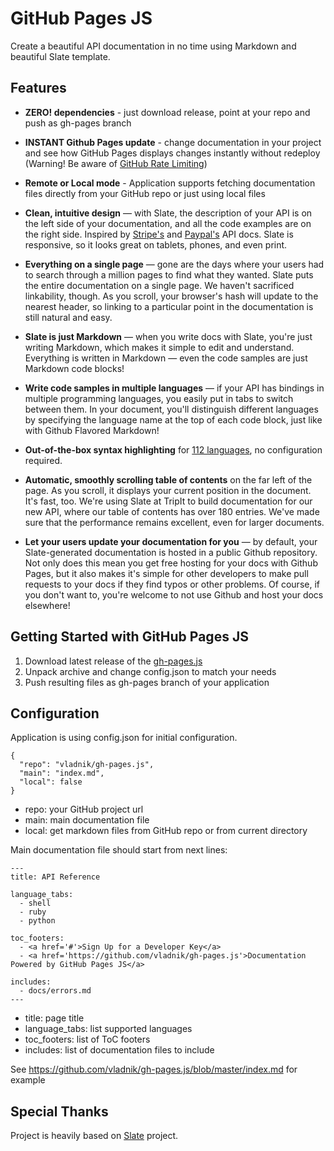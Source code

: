 GitHub Pages JS
========

Create a beautiful API documentation in no time using Markdown and beautiful Slate template.

Features
------------

* **ZERO! dependencies** - just download release, point at your repo and push as gh-pages branch

* **INSTANT Github Pages update** - change documentation in your project and see how GitHub Pages displays changes instantly without redeploy (Warning! Be aware of [GitHub Rate Limiting](https://developer.github.com/v3/#rate-limiting))

* **Remote or Local mode** - Application supports fetching documentation files directly from your GitHub repo or just using local files

* **Clean, intuitive design** — with Slate, the description of your API is on the left side of your documentation, and all the code examples are on the right side. Inspired by [Stripe's](https://stripe.com/docs/api) and [Paypal's](https://developer.paypal.com/webapps/developer/docs/api/) API docs. Slate is responsive, so it looks great on tablets, phones, and even print.

* **Everything on a single page** — gone are the days where your users had to search through a million pages to find what they wanted. Slate puts the entire documentation on a single page. We haven't sacrificed linkability, though. As you scroll, your browser's hash will update to the nearest header, so linking to a particular point in the documentation is still natural and easy.

* **Slate is just Markdown** — when you write docs with Slate, you're just writing Markdown, which makes it simple to edit and understand. Everything is written in Markdown — even the code samples are just Markdown code blocks!

* **Write code samples in multiple languages** — if your API has bindings in multiple programming languages, you easily put in tabs to switch between them. In your document, you'll distinguish different languages by specifying the language name at the top of each code block, just like with Github Flavored Markdown!

* **Out-of-the-box syntax highlighting** for [112 languages](https://highlightjs.org/), no configuration required.

* **Automatic, smoothly scrolling table of contents** on the far left of the page. As you scroll, it displays your current position in the document. It's fast, too. We're using Slate at TripIt to build documentation for our new API, where our table of contents has over 180 entries. We've made sure that the performance remains excellent, even for larger documents.

* **Let your users update your documentation for you** — by default, your Slate-generated documentation is hosted in a public Github repository. Not only does this mean you get free hosting for your docs with Github Pages, but it also makes it's simple for other developers to make pull requests to your docs if they find typos or other problems. Of course, if you don't want to, you're welcome to not use Github and host your docs elsewhere!

Getting Started with GitHub Pages JS
------------------------------------

1. Download latest release of the [gh-pages.js](https://github.com/vladnik/gh-pages.js/releases/tag/v0.0.2)
2. Unpack archive and change config.json to match your needs
3. Push resulting files as gh-pages branch of your application

Configuration
-----------------

Application is using config.json for initial configuration.

    {
      "repo": "vladnik/gh-pages.js",
      "main": "index.md",
      "local": false
    }

* repo: your GitHub project url
* main: main documentation file
* local: get markdown files from GitHub repo or from current directory

Main documentation file should start from next lines:
```
---
title: API Reference

language_tabs:
  - shell
  - ruby
  - python

toc_footers:
  - <a href='#'>Sign Up for a Developer Key</a>
  - <a href='https://github.com/vladnik/gh-pages.js'>Documentation Powered by GitHub Pages JS</a>

includes:
  - docs/errors.md
---
```
* title: page title
* language_tabs: list supported languages
* toc_footers: list of ToC footers
* includes: list of documentation files to include

See https://github.com/vladnik/gh-pages.js/blob/master/index.md for example

Special Thanks
----------------

Project is heavily based on [Slate](https://github.com/tripit/slate) project.
